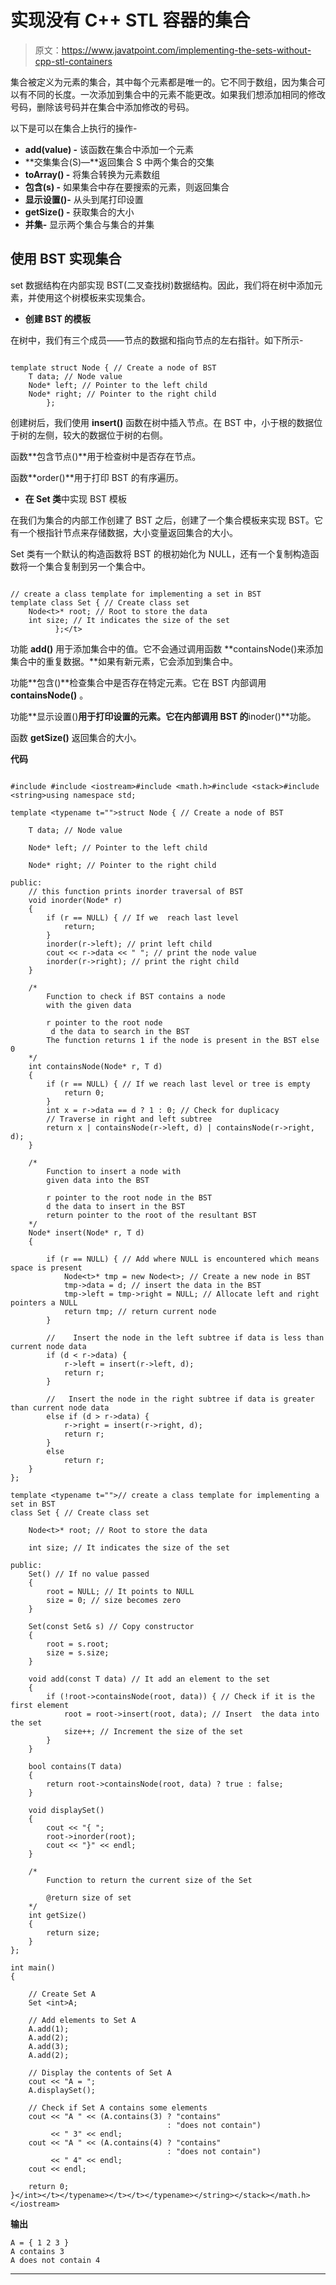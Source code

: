 # 实现没有 C++ STL 容器的集合

> 原文：<https://www.javatpoint.com/implementing-the-sets-without-cpp-stl-containers>

集合被定义为元素的集合，其中每个元素都是唯一的。它不同于数组，因为集合可以有不同的长度。一次添加到集合中的元素不能更改。如果我们想添加相同的修改号码，删除该号码并在集合中添加修改的号码。

以下是可以在集合上执行的操作-

*   **add(value) -** 该函数在集合中添加一个元素
*   **交集集合(S)—**返回集合 S 中两个集合的交集
*   **toArray() -** 将集合转换为元素数组
*   **包含(s) -** 如果集合中存在要搜索的元素，则返回集合
*   **显示设置()-** 从头到尾打印设置
*   **getSize() -** 获取集合的大小
*   **并集-** 显示两个集合与集合的并集

## 使用 BST 实现集合

set 数据结构在内部实现 BST(二叉查找树)数据结构。因此，我们将在树中添加元素，并使用这个树模板来实现集合。

*   **创建 BST 的模板**

在树中，我们有三个成员——节点的数据和指向节点的左右指针。如下所示-

```

template struct Node { // Create a node of BST
    T data; // Node value
    Node* left; // Pointer to the left child
    Node* right; // Pointer to the right child
		}; 
```

创建树后，我们使用 **insert()** 函数在树中插入节点。在 BST 中，小于根的数据位于树的左侧，较大的数据位于树的右侧。

函数**包含节点()**用于检查树中是否存在节点。

函数**order()**用于打印 BST 的有序遍历。

*   **在 Set 类**中实现 BST 模板

在我们为集合的内部工作创建了 BST 之后，创建了一个集合模板来实现 BST。它有一个根指针节点来存储数据，大小变量返回集合的大小。

Set 类有一个默认的构造函数将 BST 的根初始化为 NULL，还有一个复制构造函数将一个集合复制到另一个集合中。

```

// create a class template for implementing a set in BST
template class Set { // Create class set
    Node<t>* root; // Root to store the data
    int size; // It indicates the size of the set
	      };</t> 
```

功能 **add()** 用于添加集合中的值。它不会通过调用函数 **containsNode()来添加集合中的重复数据。**如果有新元素，它会添加到集合中。

功能**包含()**检查集合中是否存在特定元素。它在 BST 内部调用 **containsNode()** 。

功能**显示设置()**用于打印设置的元素。它在内部调用 BST 的**inoder()**功能。

函数 **getSize()** 返回集合的大小。

**代码**

```

#include #include <iostream>#include <math.h>#include <stack>#include <string>using namespace std;

template <typename t="">struct Node { // Create a node of BST

    T data; // Node value

    Node* left; // Pointer to the left child

    Node* right; // Pointer to the right child

public:
    // this function prints inorder traversal of BST
    void inorder(Node* r)
    {
        if (r == NULL) { // If we  reach last level
            return;
        }
        inorder(r->left); // print left child
        cout << r->data << " "; // print the node value
        inorder(r->right); // print the right child
    }

    /*
		Function to check if BST contains a node
		with the given data

		r pointer to the root node
		 d the data to search in the BST
		The function returns 1 if the node is present in the BST else 0
	*/
    int containsNode(Node* r, T d)
    {
        if (r == NULL) { // If we reach last level or tree is empty
            return 0;
        }
        int x = r->data == d ? 1 : 0; // Check for duplicacy
        // Traverse in right and left subtree
        return x | containsNode(r->left, d) | containsNode(r->right, d);
    }

    /*
		Function to insert a node with
		given data into the BST

		r pointer to the root node in the BST 
		d the data to insert in the BST
		return pointer to the root of the resultant BST
	*/
    Node* insert(Node* r, T d)
    {

        if (r == NULL) { // Add where NULL is encountered which means space is present
            Node<t>* tmp = new Node<t>; // Create a new node in BST
            tmp->data = d; // insert the data in the BST
            tmp->left = tmp->right = NULL; // Allocate left and right pointers a NULL
            return tmp; // return current node
        }

        //    Insert the node in the left subtree if data is less than current node data
        if (d < r->data) {
            r->left = insert(r->left, d);
            return r;
        }

        //   Insert the node in the right subtree if data is greater than current node data
        else if (d > r->data) {
            r->right = insert(r->right, d);
            return r;
        }
        else
            return r;
    }
};

template <typename t="">// create a class template for implementing a set in BST
class Set { // Create class set

    Node<t>* root; // Root to store the data

    int size; // It indicates the size of the set

public:
    Set() // If no value passed
    {
        root = NULL; // It points to NULL
        size = 0; // size becomes zero
    }

    Set(const Set& s) // Copy constructor
    {
        root = s.root;
        size = s.size;
    }

    void add(const T data) // It add an element to the set
    {
        if (!root->containsNode(root, data)) { // Check if it is the first element
            root = root->insert(root, data); // Insert  the data into the set
            size++; // Increment the size of the set
        }
    }

    bool contains(T data)
    {
        return root->containsNode(root, data) ? true : false;
    }

    void displaySet()
    {
        cout << "{ ";
        root->inorder(root);
        cout << "}" << endl;
    }

    /*
        Function to return the current size of the Set

        @return size of set
    */
    int getSize()
    {
        return size;
    }
};

int main()
{

    // Create Set A
    Set <int>A;

    // Add elements to Set A
    A.add(1);
    A.add(2);
    A.add(3);
    A.add(2);

    // Display the contents of Set A
    cout << "A = ";
    A.displaySet();

    // Check if Set A contains some elements
    cout << "A " << (A.contains(3) ? "contains"
                                   : "does not contain")
         << " 3" << endl;
    cout << "A " << (A.contains(4) ? "contains"
                                   : "does not contain")
         << " 4" << endl;
    cout << endl;

    return 0;
}</int></t></typename></t></t></typename></string></stack></math.h></iostream> 
```

**输出**

```
A = { 1 2 3 }
A contains 3
A does not contain 4

```

* * *
